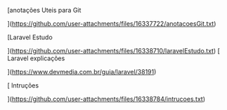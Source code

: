 [anotações Uteis para Git 

](https://github.com/user-attachments/files/16337722/anotacoesGit.txt)

[Laravel Estudo 

](https://github.com/user-attachments/files/16338710/laravelEstudo.txt)
[
Laravel explicações 

](https://www.devmedia.com.br/guia/laravel/38191)

[
Intruções

](https://github.com/user-attachments/files/16338784/intrucoes.txt)
